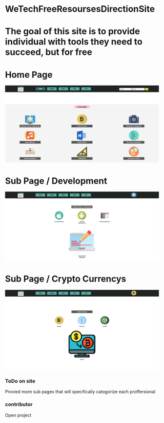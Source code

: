 # WeTechFreeResoursesDirectionSite


<h1> The goal of this site is to provide individual with tools they need to succeed, but for free </h1>

<h1> Home Page </h2>

<img src="shot1.png">

<h1>Sub Page / Development </h2>

<img src="shot2.png">

<h1> Sub Page / Crypto Currencys </h2>

<img src="shot3.png">

<h3> ToDo on site </h3>

<p> Provied more sub pages that will specifically catogorize each proffersional </p>

<h3> contributor </h3>

<p> Open project </p>


